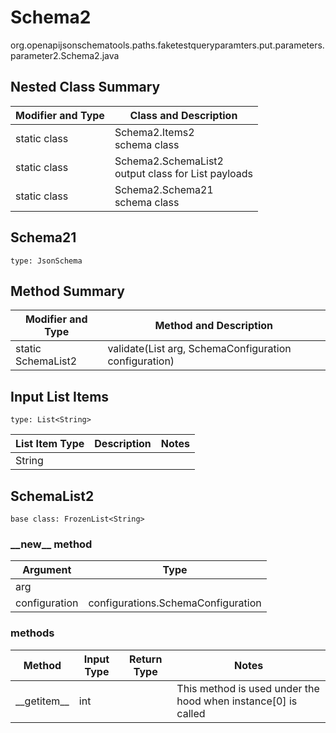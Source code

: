 # Schema2
org.openapijsonschematools.paths.faketestqueryparamters.put.parameters.parameter2.Schema2.java

## Nested Class Summary
| Modifier and Type | Class and Description |
| ----------------- | ---------------------- |
| static class | Schema2.Items2<br> schema class |
| static class | Schema2.SchemaList2<br> output class for List payloads |
| static class | Schema2.Schema21<br> schema class |

## Schema21
```
type: JsonSchema
```

## Method Summary
| Modifier and Type | Method and Description |
| ----------------- | ---------------------- |
| static SchemaList2 | validate(List<String> arg, SchemaConfiguration configuration) |

## Input List Items
```
type: List<String>
```
List Item Type | Description | Notes
-------------------- | ------------- | -------------
String |  |

## SchemaList2
```
base class: FrozenList<String>
```
### &lowbar;&lowbar;new&lowbar;&lowbar; method
Argument | Type
-------- | ------
arg      | 
configuration | configurations.SchemaConfiguration

### methods
Method | Input Type | Return Type | Notes
------ | ---------- | ----------- | ------
&lowbar;&lowbar;getitem&lowbar;&lowbar; | int |  | This method is used under the hood when instance[0] is called
